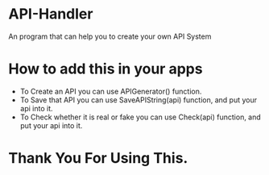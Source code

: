 # API-Handler
An program that can help you to create your own API System

# How to add this in your apps
- To Create an API you can use APIGenerator() function.
- To Save that API you can use SaveAPIString(api) function, and put your api into it.
- To Check whether it is real or fake you can use Check(api) function, and put your api into it.

# Thank You For Using This.
